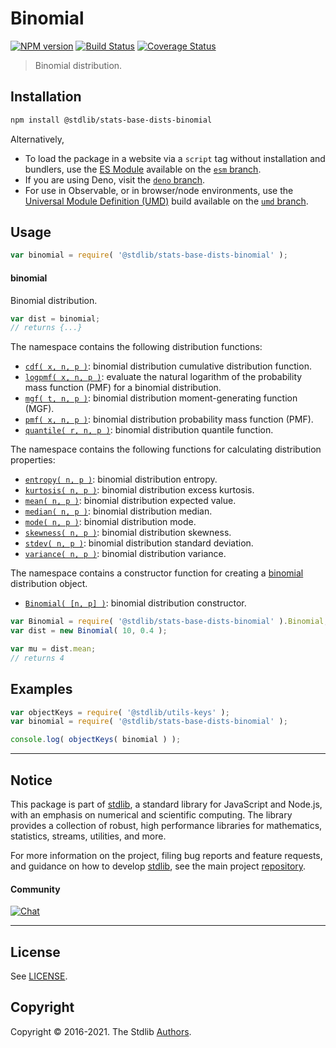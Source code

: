 <!--

@license Apache-2.0

Copyright (c) 2018 The Stdlib Authors.

Licensed under the Apache License, Version 2.0 (the "License");
you may not use this file except in compliance with the License.
You may obtain a copy of the License at

   http://www.apache.org/licenses/LICENSE-2.0

Unless required by applicable law or agreed to in writing, software
distributed under the License is distributed on an "AS IS" BASIS,
WITHOUT WARRANTIES OR CONDITIONS OF ANY KIND, either express or implied.
See the License for the specific language governing permissions and
limitations under the License.

-->

# Binomial

[![NPM version][npm-image]][npm-url] [![Build Status][test-image]][test-url] [![Coverage Status][coverage-image]][coverage-url] <!-- [![dependencies][dependencies-image]][dependencies-url] -->

> Binomial distribution.

<section class="installation">

## Installation

```bash
npm install @stdlib/stats-base-dists-binomial
```

Alternatively,

-   To load the package in a website via a `script` tag without installation and bundlers, use the [ES Module][es-module] available on the [`esm` branch][esm-url].
-   If you are using Deno, visit the [`deno` branch][deno-url].
-   For use in Observable, or in browser/node environments, use the [Universal Module Definition (UMD)][umd] build available on the [`umd` branch][umd-url].

</section>

<section class="usage">

## Usage

```javascript
var binomial = require( '@stdlib/stats-base-dists-binomial' );
```

#### binomial

Binomial distribution.

```javascript
var dist = binomial;
// returns {...}
```

The namespace contains the following distribution functions:

<!-- <toc pattern="*+(cdf|pmf|mgf|quantile)*"> -->

<div class="namespace-toc">

-   <span class="signature">[`cdf( x, n, p )`][@stdlib/stats/base/dists/binomial/cdf]</span><span class="delimiter">: </span><span class="description">binomial distribution cumulative distribution function.</span>
-   <span class="signature">[`logpmf( x, n, p )`][@stdlib/stats/base/dists/binomial/logpmf]</span><span class="delimiter">: </span><span class="description">evaluate the natural logarithm of the probability mass function (PMF) for a binomial distribution.</span>
-   <span class="signature">[`mgf( t, n, p )`][@stdlib/stats/base/dists/binomial/mgf]</span><span class="delimiter">: </span><span class="description">binomial distribution moment-generating function (MGF).</span>
-   <span class="signature">[`pmf( x, n, p )`][@stdlib/stats/base/dists/binomial/pmf]</span><span class="delimiter">: </span><span class="description">binomial distribution probability mass function (PMF).</span>
-   <span class="signature">[`quantile( r, n, p )`][@stdlib/stats/base/dists/binomial/quantile]</span><span class="delimiter">: </span><span class="description">binomial distribution quantile function.</span>

</div>

<!-- </toc> -->

The namespace contains the following functions for calculating distribution properties:

<!-- <toc pattern="*+(entropy|kurtosis|mean|median|mode|skewness|stdev|variance)*"> -->

<div class="namespace-toc">

-   <span class="signature">[`entropy( n, p )`][@stdlib/stats/base/dists/binomial/entropy]</span><span class="delimiter">: </span><span class="description">binomial distribution entropy.</span>
-   <span class="signature">[`kurtosis( n, p )`][@stdlib/stats/base/dists/binomial/kurtosis]</span><span class="delimiter">: </span><span class="description">binomial distribution excess kurtosis.</span>
-   <span class="signature">[`mean( n, p )`][@stdlib/stats/base/dists/binomial/mean]</span><span class="delimiter">: </span><span class="description">binomial distribution expected value.</span>
-   <span class="signature">[`median( n, p )`][@stdlib/stats/base/dists/binomial/median]</span><span class="delimiter">: </span><span class="description">binomial distribution median.</span>
-   <span class="signature">[`mode( n, p )`][@stdlib/stats/base/dists/binomial/mode]</span><span class="delimiter">: </span><span class="description">binomial distribution mode.</span>
-   <span class="signature">[`skewness( n, p )`][@stdlib/stats/base/dists/binomial/skewness]</span><span class="delimiter">: </span><span class="description">binomial distribution skewness.</span>
-   <span class="signature">[`stdev( n, p )`][@stdlib/stats/base/dists/binomial/stdev]</span><span class="delimiter">: </span><span class="description">binomial distribution standard deviation.</span>
-   <span class="signature">[`variance( n, p )`][@stdlib/stats/base/dists/binomial/variance]</span><span class="delimiter">: </span><span class="description">binomial distribution variance.</span>

</div>

<!-- </toc> -->

The namespace contains a constructor function for creating a [binomial][binomial-distribution] distribution object.

<!-- <toc pattern="*ctor*"> -->

<div class="namespace-toc">

-   <span class="signature">[`Binomial( [n, p] )`][@stdlib/stats/base/dists/binomial/ctor]</span><span class="delimiter">: </span><span class="description">binomial distribution constructor.</span>

</div>

<!-- </toc> -->

```javascript
var Binomial = require( '@stdlib/stats-base-dists-binomial' ).Binomial;
var dist = new Binomial( 10, 0.4 );

var mu = dist.mean;
// returns 4
```

</section>

<!-- /.usage -->

<section class="examples">

## Examples

<!-- TODO: better examples -->

<!-- eslint no-undef: "error" -->

```javascript
var objectKeys = require( '@stdlib/utils-keys' );
var binomial = require( '@stdlib/stats-base-dists-binomial' );

console.log( objectKeys( binomial ) );
```

</section>

<!-- /.examples -->

<!-- Section for related `stdlib` packages. Do not manually edit this section, as it is automatically populated. -->

<section class="related">

</section>

<!-- /.related -->

<!-- Section for all links. Make sure to keep an empty line after the `section` element and another before the `/section` close. -->


<section class="main-repo" >

* * *

## Notice

This package is part of [stdlib][stdlib], a standard library for JavaScript and Node.js, with an emphasis on numerical and scientific computing. The library provides a collection of robust, high performance libraries for mathematics, statistics, streams, utilities, and more.

For more information on the project, filing bug reports and feature requests, and guidance on how to develop [stdlib][stdlib], see the main project [repository][stdlib].

#### Community

[![Chat][chat-image]][chat-url]

---

## License

See [LICENSE][stdlib-license].


## Copyright

Copyright &copy; 2016-2021. The Stdlib [Authors][stdlib-authors].

</section>

<!-- /.stdlib -->

<!-- Section for all links. Make sure to keep an empty line after the `section` element and another before the `/section` close. -->

<section class="links">

[npm-image]: http://img.shields.io/npm/v/@stdlib/stats-base-dists-binomial.svg
[npm-url]: https://npmjs.org/package/@stdlib/stats-base-dists-binomial

[test-image]: https://github.com/stdlib-js/stats-base-dists-binomial/actions/workflows/test.yml/badge.svg
[test-url]: https://github.com/stdlib-js/stats-base-dists-binomial/actions/workflows/test.yml

[coverage-image]: https://img.shields.io/codecov/c/github/stdlib-js/stats-base-dists-binomial/main.svg
[coverage-url]: https://codecov.io/github/stdlib-js/stats-base-dists-binomial?branch=main

<!--

[dependencies-image]: https://img.shields.io/david/stdlib-js/stats-base-dists-binomial.svg
[dependencies-url]: https://david-dm.org/stdlib-js/stats-base-dists-binomial/main

-->

[umd]: https://github.com/umdjs/umd
[es-module]: https://developer.mozilla.org/en-US/docs/Web/JavaScript/Guide/Modules

[deno-url]: https://github.com/stdlib-js/stats-base-dists-binomial/tree/deno
[umd-url]: https://github.com/stdlib-js/stats-base-dists-binomial/tree/umd
[esm-url]: https://github.com/stdlib-js/stats-base-dists-binomial/tree/esm

[chat-image]: https://img.shields.io/gitter/room/stdlib-js/stdlib.svg
[chat-url]: https://gitter.im/stdlib-js/stdlib/

[stdlib]: https://github.com/stdlib-js/stdlib

[stdlib-authors]: https://github.com/stdlib-js/stdlib/graphs/contributors

[stdlib-license]: https://raw.githubusercontent.com/stdlib-js/stats-base-dists-binomial/main/LICENSE

[binomial-distribution]: https://en.wikipedia.org/wiki/Binomial_distribution

<!-- <toc-links> -->

[@stdlib/stats/base/dists/binomial/ctor]: https://github.com/stdlib-js/stats-base-dists-binomial-ctor

[@stdlib/stats/base/dists/binomial/entropy]: https://github.com/stdlib-js/stats-base-dists-binomial-entropy

[@stdlib/stats/base/dists/binomial/kurtosis]: https://github.com/stdlib-js/stats-base-dists-binomial-kurtosis

[@stdlib/stats/base/dists/binomial/mean]: https://github.com/stdlib-js/stats-base-dists-binomial-mean

[@stdlib/stats/base/dists/binomial/median]: https://github.com/stdlib-js/stats-base-dists-binomial-median

[@stdlib/stats/base/dists/binomial/mode]: https://github.com/stdlib-js/stats-base-dists-binomial-mode

[@stdlib/stats/base/dists/binomial/skewness]: https://github.com/stdlib-js/stats-base-dists-binomial-skewness

[@stdlib/stats/base/dists/binomial/stdev]: https://github.com/stdlib-js/stats-base-dists-binomial-stdev

[@stdlib/stats/base/dists/binomial/variance]: https://github.com/stdlib-js/stats-base-dists-binomial-variance

[@stdlib/stats/base/dists/binomial/cdf]: https://github.com/stdlib-js/stats-base-dists-binomial-cdf

[@stdlib/stats/base/dists/binomial/logpmf]: https://github.com/stdlib-js/stats-base-dists-binomial-logpmf

[@stdlib/stats/base/dists/binomial/mgf]: https://github.com/stdlib-js/stats-base-dists-binomial-mgf

[@stdlib/stats/base/dists/binomial/pmf]: https://github.com/stdlib-js/stats-base-dists-binomial-pmf

[@stdlib/stats/base/dists/binomial/quantile]: https://github.com/stdlib-js/stats-base-dists-binomial-quantile

<!-- </toc-links> -->

</section>

<!-- /.links -->

